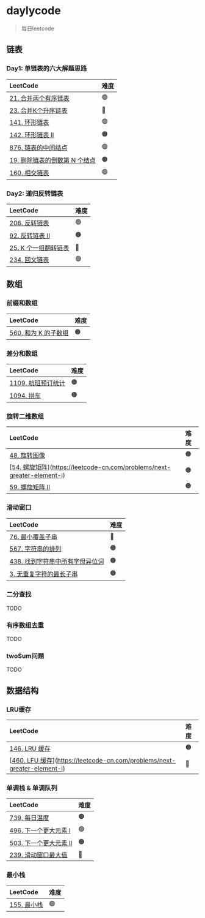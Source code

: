 # daylycode
> 每日leetcode

## 链表

### Day1: 单链表的六大解题思路

| LeetCode                                                     | 难度 |
| :----------------------------------------------------------- | :--- |
| [21. 合并两个有序链表](https://leetcode-cn.com/problems/merge-two-sorted-lists/) | 🟢    |
| [23. 合并K个升序链表](https://leetcode-cn.com/problems/merge-k-sorted-lists/) | 🔴    |
| [141. 环形链表](https://leetcode-cn.com/problems/linked-list-cycle/) | 🟢    |
| [142. 环形链表 II](https://leetcode-cn.com/problems/linked-list-cycle-ii/) | 🟠    |
| [876. 链表的中间结点](https://leetcode-cn.com/problems/middle-of-the-linked-list/) | 🟢    |
| [19. 删除链表的倒数第 N 个结点](https://leetcode-cn.com/problems/remove-nth-node-from-end-of-list/) | 🟠    |
| [160. 相交链表](https://leetcode-cn.com/problems/intersection-of-two-linked-lists/) | 🟢    |

###  Day2: 递归反转链表

| LeetCode                                                     | 难度 |
| :----------------------------------------------------------- | :--- |
| [206. 反转链表](https://leetcode-cn.com/problems/reverse-linked-list/) | 🟢    |
| [92. 反转链表 II](https://leetcode-cn.com/problems/reverse-linked-list-ii/) | 🟠    |
| [25. K 个一组翻转链表](https://leetcode-cn.com/problems/reverse-nodes-in-k-group) | 🔴    |
| [234. 回文链表](https://leetcode-cn.com/problems/palindrome-linked-list) | 🟢    |

## 数组

### 前缀和数组

| LeetCode                                                     | 难度 |
| :----------------------------------------------------------- | :--- |
| [560. 和为 K 的子数组](https://leetcode-cn.com/problems/subarray-sum-equals-k/) | 🟠    |

### 差分和数组

| LeetCode                                                     | 难度 |
| :----------------------------------------------------------- | :--- |
| [1109. 航班预订统计](https://leetcode-cn.com/problems/corporate-flight-bookings/) | 🟠    |
| [1094. 拼车](https://leetcode-cn.com/problems/car-pooling/)  | 🟠    |

### 旋转二维数组

| LeetCode                                                     | 难度 |
| :----------------------------------------------------------- | :--- |
| [48. 旋转图像](https://leetcode-cn.com/problems/rotate-image/) | 🟠    |
| [[54. 螺旋矩阵](https://leetcode-cn.com/problems/spiral-matrix/)](https://leetcode-cn.com/problems/next-greater-element-i) | 🟠    |
| [59. 螺旋矩阵 II](https://leetcode-cn.com/problems/spiral-matrix-ii/) | 🟠    |

### 滑动窗口

| LeetCode                                                     | 难度 |
| :----------------------------------------------------------- | :--- |
| [76. 最小覆盖子串](https://leetcode-cn.com/problems/minimum-window-substring) | 🔴    |
| [567. 字符串的排列](https://leetcode-cn.com/problems/permutation-in-string) | 🟠    |
| [438. 找到字符串中所有字母异位词](https://leetcode-cn.com/problems/find-all-anagrams-in-a-string) | 🟠    |
| [3. 无重复字符的最长子串](https://leetcode-cn.com/problems/longest-substring-without-repeating-characters) | 🟠    |

### 二分查找

TODO

### 有序数组去重

TODO

### twoSum问题

TODO

## 数据结构

### LRU缓存

| LeetCode                                                     | 难度 |
| :----------------------------------------------------------- | :--- |
| [146. LRU 缓存](https://leetcode-cn.com/problems/lru-cache/) | 🟠    |
| [[460. LFU 缓存](https://leetcode-cn.com/problems/lfu-cache/)](https://leetcode-cn.com/problems/next-greater-element-i) | 🔴    |

### 单调栈 & 单调队列

| LeetCode                                                     | 难度 |
| :----------------------------------------------------------- | :--- |
| [739. 每日温度](https://leetcode-cn.com/problems/daily-temperatures/) | 🟠    |
| [496. 下一个更大元素 I](https://leetcode-cn.com/problems/next-greater-element-i) | 🟢    |
| [503. 下一个更大元素 II](https://leetcode-cn.com/problems/next-greater-element-ii) | 🟠    |
| [239. 滑动窗口最大值](https://leetcode-cn.com/problems/sliding-window-maximum) | 🔴    |

### 最小栈

| LeetCode                                                   | 难度 |
| :--------------------------------------------------------- | :--- |
| [155. 最小栈](https://leetcode-cn.com/problems/min-stack/) | 🟢    |

